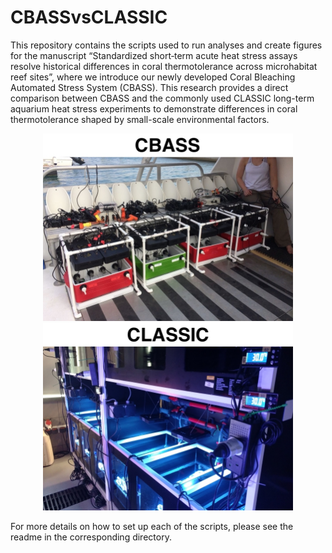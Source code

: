 # CBASSvsCLASSIC
This repository contains the scripts used to run analyses and create figures for the manuscript “Standardized short‐term acute heat stress assays resolve historical differences in coral thermotolerance across microhabitat reef sites”, where we introduce our newly developed Coral Bleaching Automated Stress System (CBASS). This research provides a direct comparison between CBASS and the commonly used CLASSIC long-term aquarium heat stress experiments to demonstrate differences in coral thermotolerance shaped by small-scale environmental factors.

<p align="middle"> 
<img src="CBASS_vs_CLASSIC/cbass_small.jpg" width="400"/> <img src="CBASS_vs_CLASSIC/classic_small.jpg" width="400"/>
</p>

For more details on how to set up each of the scripts, please see the readme in the corresponding directory.
